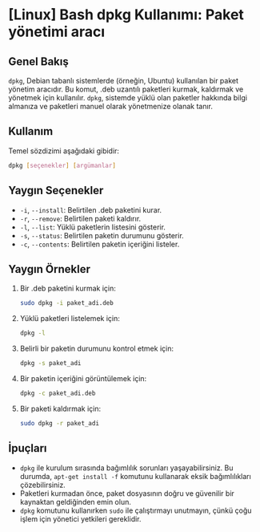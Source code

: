 # [Linux] Bash dpkg Kullanımı: Paket yönetimi aracı

## Genel Bakış
`dpkg`, Debian tabanlı sistemlerde (örneğin, Ubuntu) kullanılan bir paket yönetim aracıdır. Bu komut, .deb uzantılı paketleri kurmak, kaldırmak ve yönetmek için kullanılır. `dpkg`, sistemde yüklü olan paketler hakkında bilgi almanıza ve paketleri manuel olarak yönetmenize olanak tanır.

## Kullanım
Temel sözdizimi aşağıdaki gibidir:

```bash
dpkg [seçenekler] [argümanlar]
```

## Yaygın Seçenekler
- `-i`, `--install`: Belirtilen .deb paketini kurar.
- `-r`, `--remove`: Belirtilen paketi kaldırır.
- `-l`, `--list`: Yüklü paketlerin listesini gösterir.
- `-s`, `--status`: Belirtilen paketin durumunu gösterir.
- `-c`, `--contents`: Belirtilen paketin içeriğini listeler.

## Yaygın Örnekler
1. Bir .deb paketini kurmak için:
   ```bash
   sudo dpkg -i paket_adi.deb
   ```

2. Yüklü paketleri listelemek için:
   ```bash
   dpkg -l
   ```

3. Belirli bir paketin durumunu kontrol etmek için:
   ```bash
   dpkg -s paket_adi
   ```

4. Bir paketin içeriğini görüntülemek için:
   ```bash
   dpkg -c paket_adi.deb
   ```

5. Bir paketi kaldırmak için:
   ```bash
   sudo dpkg -r paket_adi
   ```

## İpuçları
- `dpkg` ile kurulum sırasında bağımlılık sorunları yaşayabilirsiniz. Bu durumda, `apt-get install -f` komutunu kullanarak eksik bağımlılıkları çözebilirsiniz.
- Paketleri kurmadan önce, paket dosyasının doğru ve güvenilir bir kaynaktan geldiğinden emin olun.
- `dpkg` komutunu kullanırken `sudo` ile çalıştırmayı unutmayın, çünkü çoğu işlem için yönetici yetkileri gereklidir.